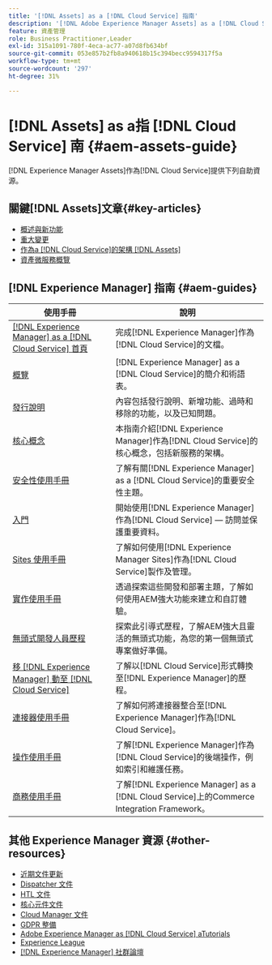 ```yaml
---
title: '[!DNL Assets] as a [!DNL Cloud Service] 指南'
description: '[!DNL Adobe Experience Manager Assets] as a [!DNL Cloud Service] 自助資源與檔案連結'
feature: 資產管理
role: Business Practitioner,Leader
exl-id: 315a1091-780f-4eca-ac77-a07d8fb634bf
source-git-commit: 053e857b2fb8a940618b15c394becc9594317f5a
workflow-type: tm+mt
source-wordcount: '297'
ht-degree: 31%

---
```


# [!DNL Assets] as a指 [!DNL Cloud Service] 南  {#aem-assets-guide}

[!DNL Experience Manager Assets]作為[!DNL Cloud Service]提供下列自助資源。

## 關鍵[!DNL Assets]文章{#key-articles}

* [概述與新功能](overview.md)
* [重大變更](/help/assets/assets-cloud-changes.md)
* [作為a [!DNL Cloud Service]的架構 [!DNL Assets] ](architecture.md)
* [資產微服務概覽](/help/assets/asset-microservices-overview.md)

## [!DNL Experience Manager] 指南  {#aem-guides}

| 使用手冊 | 說明 |
|---|---|
| [[!DNL Experience Manager] as a [!DNL Cloud Service] 首頁](/help/landing/home.md) | 完成[!DNL Experience Manager]作為[!DNL Cloud Service]的文檔。 |
| [概覽](/help/overview/home.md) | [!DNL Experience Manager] as a [!DNL Cloud Service]的簡介和術語表。 |
| [發行說明](/help/release-notes/home.md) | 內容包括發行說明、新增功能、過時和移除的功能，以及已知問題。 |
| [核心概念](/help/core-concepts/home.md) | 本指南介紹[!DNL Experience Manager]作為[!DNL Cloud Service]的核心概念，包括新服務的架構。 |
| [安全性使用手冊](/help/security/home.md) | 了解有關[!DNL Experience Manager] as a [!DNL Cloud Service]的重要安全性主題。 |
| [入門](/help/onboarding/home.md) | 開始使用[!DNL Experience Manager]作為[!DNL Cloud Service] — 訪問並保護重要資料。 |
| [Sites 使用手冊](/help/sites-cloud/home.md) | 了解如何使用[!DNL Experience Manager Sites]作為[!DNL Cloud Service]製作及管理。 |
| [實作使用手冊](/help/implementing/home.md) | 透過探索這些開發和部署主題，了解如何使用AEM強大功能來建立和自訂體驗。 |
| [無頭式開發人員歷程](/help/journey-headless/developer/overview.md) | 探索此引導式歷程，了解AEM強大且靈活的無頭式功能，為您的第一個無頭式專案做好準備。 |
| [移 [!DNL Experience Manager] 動至 [!DNL Cloud Service]](/help/move-to-cloud-service/home.md) | 了解以[!DNL Cloud Service]形式轉換至[!DNL Experience Manager]的歷程。 |
| [連接器使用手冊](/help/connectors/home.md) | 了解如何將連接器整合至[!DNL Experience Manager]作為[!DNL Cloud Service]。 |
| [操作使用手冊](/help/operations/home.md) | 了解[!DNL Experience Manager]作為[!DNL Cloud Service]的後端操作，例如索引和維護任務。 |
| [商務使用手冊](/help/commerce-cloud/home.md) | 了解[!DNL Experience Manager] as a [!DNL Cloud Service]上的Commerce Integration Framework。 |

## 其他 Experience Manager 資源 {#other-resources}

* [近期文件更新](https://experienceleague.adobe.com/docs/experience-manager-release-information/aem-release-updates/doc-updates/documentation-updates.html#aem-as-a-cloud-service)
* [Dispatcher 文件](/help/implementing/dispatcher/overview.md)
* [HTL 文件](https://experienceleague.adobe.com/docs/experience-manager-htl/using/overview.html?lang=zh-Hant)
* [核心元件文件](https://experienceleague.adobe.com/docs/experience-manager-core-components/using/introduction.html?lang=zh-Hant)
* [Cloud Manager 文件](https://experienceleague.adobe.com/docs/experience-manager-cloud-manager/using/introduction-to-cloud-manager.html?lang=zh-Hant)
* [GDPR 整備](/help/onboarding/data-privacy-and-protection-readiness/aem-readiness.md)
* [Adobe Experience Manager as  [!DNL Cloud Service] aTutorials](https://experienceleague.adobe.com/docs/experience-manager-learn/cloud-service/overview.html)
* [Experience League](https://experienceleague.adobe.com/?promoid=K42KVXHD&amp;mv=other#recommended/solutions/experience-manager)
* [[!DNL Experience Manager] 社群論壇](https://experienceleaguecommunities.adobe.com/t5/adobe-experience-manager/ct-p/adobe-experience-manager-community)
